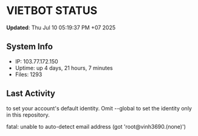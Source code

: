 # VIETBOT STATUS
**Updated**: Thu Jul 10 05:19:37 PM +07 2025

## System Info
- IP: 103.77.172.150
- Uptime: up 4 days, 21 hours, 7 minutes
- Files: 1293

## Last Activity

to set your account's default identity.
Omit --global to set the identity only in this repository.

fatal: unable to auto-detect email address (got 'root@vinh3690.(none)')
